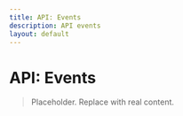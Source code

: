 ```yaml
---
title: API: Events
description: API events
layout: default
---
```

# API: Events

> Placeholder. Replace with real content.
